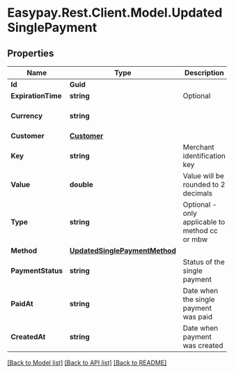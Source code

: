 # Easypay.Rest.Client.Model.UpdatedSinglePayment

## Properties

Name | Type | Description | Notes
------------ | ------------- | ------------- | -------------
**Id** | **Guid** |  | [optional] 
**ExpirationTime** | **string** | Optional | [optional] 
**Currency** | **string** |  | [optional] [default to CurrencyEnum.EUR]
**Customer** | [**Customer**](Customer.md) |  | [optional] 
**Key** | **string** | Merchant identification key | [optional] 
**Value** | **double** | Value will be rounded to 2 decimals | [optional] 
**Type** | **string** | Optional - only applicable to method cc or mbw | [optional] [default to TypeEnum.Sale]
**Method** | [**UpdatedSinglePaymentMethod**](UpdatedSinglePaymentMethod.md) |  | [optional] 
**PaymentStatus** | **string** | Status of the single payment | [optional] 
**PaidAt** | **string** | Date when the single payment was paid | [optional] 
**CreatedAt** | **string** | Date when payment was created | [optional] 

[[Back to Model list]](../README.md#documentation-for-models) [[Back to API list]](../README.md#documentation-for-api-endpoints) [[Back to README]](../README.md)

